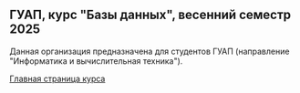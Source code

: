 ## ГУАП, курс "Базы данных", весенний семестр 2025

Данная организация предназначена для студентов ГУАП (направление "Информатика и вычислительная техника").

[Главная страница курса](https://github.com/db-course/syllabus)